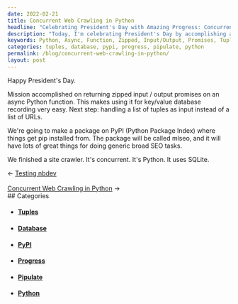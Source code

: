 ```yaml
---
date: 2022-02-21
title: Concurrent Web Crawling in Python
headline: "Celebrating President's Day with Amazing Progress: Concurrent Web Crawling in Python!"
description: "Today, I'm celebrating President's Day by accomplishing a mission: creating an async Python function to return zipped input/output promises. I'm also working on handling a list of tuples as input and building a package called mlseo on PyPI. To top it off, I've completed a concurrent site crawler in Python that uses SQLite. Join me in celebrating President's Day with this amazing progress!"
keywords: Python, Async, Function, Zipped, Input/Output, Promises, Tuples, Package, mlseo, PyPI, Concurrent, Crawling, SQLite, President's Day, Mission, Progress
categories: tuples, database, pypi, progress, pipulate, python
permalink: /blog/concurrent-web-crawling-in-python/
layout: post
---
```



Happy President's Day.

Mission accomplished on returning zipped input / output promises on an async
Python function. This makes using it for key/value database recording very
easy. Next step: handling a list of tuples as input instead of a list of URLs.

We're going to make a package on PyPI (Python Package Index) where things get
pip installed from. The package will be called mlseo, and it will have lots of
great things for doing generic broad SEO tasks.

We finished a site crawler. It's concurrent. It's Python. It uses SQLite.

<div class="arrow-links"><div class="post-nav-prev"><span class="arrow">&larr;&nbsp;</span><a href="/blog/testing-nbdev/">Testing nbdev</a></div> &nbsp; <div class="post-nav-next"><a href="/blog/concurrent-web-crawling-in-python/">Concurrent Web Crawling in Python</a><span class="arrow">&nbsp;&rarr;</span></div></div>
## Categories

<ul>
<li><h4><a href='/tuples/'>Tuples</a></h4></li>
<li><h4><a href='/database/'>Database</a></h4></li>
<li><h4><a href='/pypi/'>PyPI</a></h4></li>
<li><h4><a href='/progress/'>Progress</a></h4></li>
<li><h4><a href='/pipulate/'>Pipulate</a></h4></li>
<li><h4><a href='/python/'>Python</a></h4></li></ul>